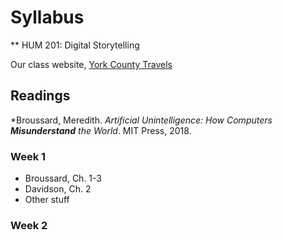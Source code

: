 # Syllabus

** HUM 201: Digital Storytelling

Our class website, [York County Travels](http://diannefallon.com)
## Readings
*Broussard, Meredith. *Artificial Unintelligence: How Computers **Misunderstand** the World*. MIT Press, 2018. 
### Week 1
- Broussard, Ch. 1-3
- Davidson, Ch. 2
- Other stuff
### Week 2

